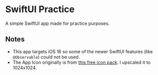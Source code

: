 # SwiftUI Practice

A simple SwiftUI app made for practice purposes.

## Notes

- This app targets iOS 16 so some of the newer SwiftUI features (like `@Observable`) could not be used.
- The App Icon originally is from [this free icon pack](https://reffpixels.itch.io/appicons). I upscaled it to 1024x1024.